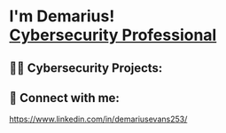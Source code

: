 <h1> I'm Demarius! <br/><a href="https://github.com/2Littoral/2Littoral)">Cybersecurity Professional</a>
<h2>👨‍💻 Cybersecurity Projects:</h2>

<h2> 🤳 Connect with me:</h2>

https://www.linkedin.com/in/demariusevans253/

